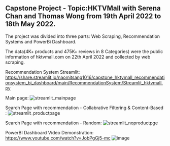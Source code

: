 
## Capstone Project - Topic:HKTVMall with Serena Chan and Thomas Wong from 19th April 2022 to 18th May 2022. 

The project was divided into three parts: Web Scraping, Recommendation Systems and PowerBi Dashboard. 

The data(4K+ products and 475K+ reviews in 8 Categories) were the public information of hktvmall.com on 22th April 2022 and collected by web scraping.

Recommendation System Streamlit: 
https://share.streamlit.io/naomitsang1016/capstone_hktvmall_recommendationsystem_bi_dashboard/main/RecommendationSystem/Streamlit_hktvmall.py

Main page:
![streamlit_mainpage](https://user-images.githubusercontent.com/97008731/168754037-d45b2604-a32a-488d-abfe-416959fdec3a.png)

Search Page with recommendation - Collabrative Filtering & Content-Based :
![streamlit_productpage](https://user-images.githubusercontent.com/97008731/168754156-74f53b36-fb59-488a-a3f1-86c77dc976b9.png)

Search Page with recommendation - Random:
![streamlit_noproductpge](https://user-images.githubusercontent.com/97008731/168754374-b71b8be9-58c0-4feb-a394-c8992aa3aa68.png)

PowerBI Dashboard Video Demonstration:
https://www.youtube.com/watch?v=JobPgGj5-mc
![image](https://user-images.githubusercontent.com/97008731/168754572-d9949853-6ec6-4bc9-bcfa-c91f82920ebf.png)

